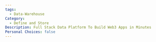 ```yaml
---
tags:
  - Data-Warehouse
Category:
  - Define and Store
Description: Full Stack Data Platform To Build Web3 Apps in Minutes
Personal Choices: false
---
```


